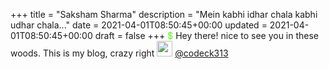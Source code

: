 +++
title = "Saksham Sharma"
description = "Mein kabhi idhar chala kabhi udhar chala..."
date = 2021-04-01T08:50:45+00:00
updated = 2021-04-01T08:50:45+00:00
draft = false
+++
<span style="color: #41FF00">$</span> Hey there! nice to see you in these woods. This is my blog, crazy right <img src="https://emojis.slackmojis.com/emojis/images/1526876487/3966/poggers.png?1526876487" style="padding-bottom: 10px;" width=25px>
<a href="https://github.com/codeck313">@codeck313</a>
